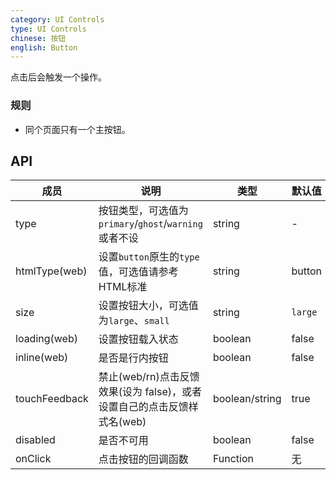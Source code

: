 ```yaml
---
category: UI Controls
type: UI Controls
chinese: 按钮
english: Button
---
```


点击后会触发一个操作。

### 规则
- 同个页面只有一个主按钮。


## API

| 成员        | 说明           | 类型      | 默认值       |
|------------|----------------|--------------------|--------------|
| type       | 按钮类型，可选值为`primary`/`ghost`/`warning`或者不设     |   string   |   -  |
| htmlType(web)   | 设置`button`原生的`type`值，可选值请参考 HTML标准   |   string    |  button  |
| size       | 设置按钮大小，可选值为`large`、`small` | string | `large`|
| loading(web)	   | 设置按钮载入状态	  | boolean	 | false |
| inline(web)     | 是否是行内按钮   | boolean |   false  |
| touchFeedback  | 禁止(web/rn)点击反馈效果(设为 false)，或者设置自己的点击反馈样式名(web) | boolean/string | true |
| disabled   | 是否不可用      | boolean |    false  |
| onClick    | 点击按钮的回调函数 | Function|   无  |
